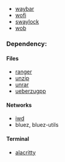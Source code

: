 * [waybar](https://github.com/Alexays/Waybar "Highly customizable bar")
* [wofi](https://hg.sr.ht/~scoopta/wofi "Launcher/menu program")
* [swaylock](https://github.com/swaywm/swaylock "Screen locking utility")
* [wob](https://github.com/francma/wob "A lightweight overlay volume/backlight/progress/anything bar")



### Dependency:

#### Files

- [ranger](https://github.com/ranger/ranger)
- [unzip]()
- [unrar]()
- [ueberzugpp](https://github.com/jstkdng/ueberzugpp)

#### Networks

- [iwd]()
- bluez, bluez-utils

#### Terminal

- [alacritty](https://github.com/alacritty/alacritty)